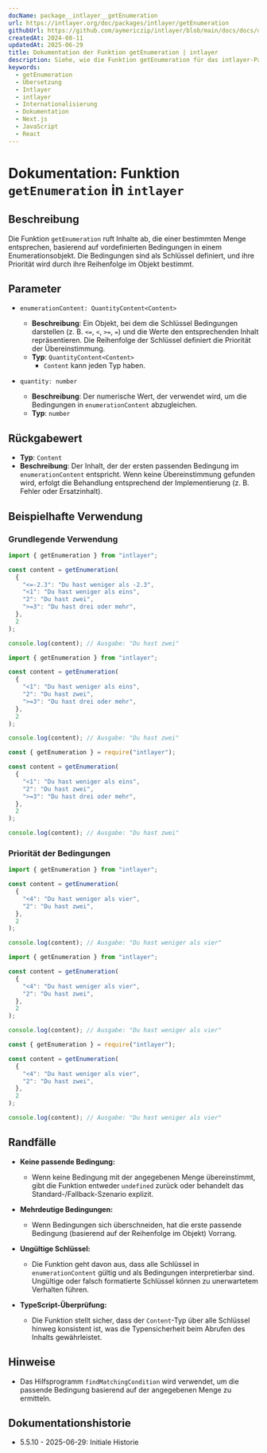 ```yaml
---
docName: package__intlayer__getEnumeration
url: https://intlayer.org/doc/packages/intlayer/getEnumeration
githubUrl: https://github.com/aymericzip/intlayer/blob/main/docs/docs/de/packages/intlayer/getEnumeration.md
createdAt: 2024-08-11
updatedAt: 2025-06-29
title: Dokumentation der Funktion getEnumeration | intlayer
description: Siehe, wie die Funktion getEnumeration für das intlayer-Paket verwendet wird
keywords:
  - getEnumeration
  - Übersetzung
  - Intlayer
  - intlayer
  - Internationalisierung
  - Dokumentation
  - Next.js
  - JavaScript
  - React
---
```


# Dokumentation: Funktion `getEnumeration` in `intlayer`

## Beschreibung

Die Funktion `getEnumeration` ruft Inhalte ab, die einer bestimmten Menge entsprechen, basierend auf vordefinierten Bedingungen in einem Enumerationsobjekt. Die Bedingungen sind als Schlüssel definiert, und ihre Priorität wird durch ihre Reihenfolge im Objekt bestimmt.

## Parameter

- `enumerationContent: QuantityContent<Content>`

  - **Beschreibung**: Ein Objekt, bei dem die Schlüssel Bedingungen darstellen (z. B. `<=`, `<`, `>=`, `=`) und die Werte den entsprechenden Inhalt repräsentieren. Die Reihenfolge der Schlüssel definiert die Priorität der Übereinstimmung.
  - **Typ**: `QuantityContent<Content>`
    - `Content` kann jeden Typ haben.

- `quantity: number`

  - **Beschreibung**: Der numerische Wert, der verwendet wird, um die Bedingungen in `enumerationContent` abzugleichen.
  - **Typ**: `number`

## Rückgabewert

- **Typ**: `Content`
- **Beschreibung**: Der Inhalt, der der ersten passenden Bedingung im `enumerationContent` entspricht. Wenn keine Übereinstimmung gefunden wird, erfolgt die Behandlung entsprechend der Implementierung (z. B. Fehler oder Ersatzinhalt).

## Beispielhafte Verwendung

### Grundlegende Verwendung

```typescript codeFormat="typescript"
import { getEnumeration } from "intlayer";

const content = getEnumeration(
  {
    "<=-2.3": "Du hast weniger als -2.3",
    "<1": "Du hast weniger als eins",
    "2": "Du hast zwei",
    ">=3": "Du hast drei oder mehr",
  },
  2
);

console.log(content); // Ausgabe: "Du hast zwei"
```

```javascript codeFormat="esm"
import { getEnumeration } from "intlayer";

const content = getEnumeration(
  {
    "<1": "Du hast weniger als eins",
    "2": "Du hast zwei",
    ">=3": "Du hast drei oder mehr",
  },
  2
);

console.log(content); // Ausgabe: "Du hast zwei"
```

```javascript codeFormat="commonjs"
const { getEnumeration } = require("intlayer");

const content = getEnumeration(
  {
    "<1": "Du hast weniger als eins",
    "2": "Du hast zwei",
    ">=3": "Du hast drei oder mehr",
  },
  2
);

console.log(content); // Ausgabe: "Du hast zwei"
```

### Priorität der Bedingungen

```typescript codeFormat="typescript"
import { getEnumeration } from "intlayer";

const content = getEnumeration(
  {
    "<4": "Du hast weniger als vier",
    "2": "Du hast zwei",
  },
  2
);

console.log(content); // Ausgabe: "Du hast weniger als vier"
```

```javascript codeFormat="esm"
import { getEnumeration } from "intlayer";

const content = getEnumeration(
  {
    "<4": "Du hast weniger als vier",
    "2": "Du hast zwei",
  },
  2
);

console.log(content); // Ausgabe: "Du hast weniger als vier"
```

```javascript codeFormat="commonjs"
const { getEnumeration } = require("intlayer");

const content = getEnumeration(
  {
    "<4": "Du hast weniger als vier",
    "2": "Du hast zwei",
  },
  2
);

console.log(content); // Ausgabe: "Du hast weniger als vier"
```

## Randfälle

- **Keine passende Bedingung:**

  - Wenn keine Bedingung mit der angegebenen Menge übereinstimmt, gibt die Funktion entweder `undefined` zurück oder behandelt das Standard-/Fallback-Szenario explizit.

- **Mehrdeutige Bedingungen:**

  - Wenn Bedingungen sich überschneiden, hat die erste passende Bedingung (basierend auf der Reihenfolge im Objekt) Vorrang.

- **Ungültige Schlüssel:**

  - Die Funktion geht davon aus, dass alle Schlüssel in `enumerationContent` gültig und als Bedingungen interpretierbar sind. Ungültige oder falsch formatierte Schlüssel können zu unerwartetem Verhalten führen.

- **TypeScript-Überprüfung:**
  - Die Funktion stellt sicher, dass der `Content`-Typ über alle Schlüssel hinweg konsistent ist, was die Typensicherheit beim Abrufen des Inhalts gewährleistet.

## Hinweise

- Das Hilfsprogramm `findMatchingCondition` wird verwendet, um die passende Bedingung basierend auf der angegebenen Menge zu ermitteln.

## Dokumentationshistorie

- 5.5.10 - 2025-06-29: Initiale Historie
